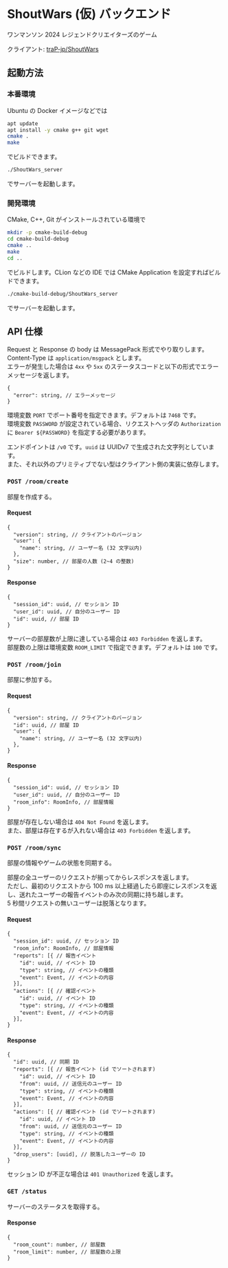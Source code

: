 # ShoutWars (仮) バックエンド

ワンマンソン 2024 レジェンドクリエイターズのゲーム

クライアント: [traP-jp/ShoutWars](https://github.com/traP-jp/ShoutWars)

## 起動方法

### 本番環境

Ubuntu の Docker イメージなどでは

```sh
apt update
apt install -y cmake g++ git wget
cmake .
make
```

でビルドできます。

```sh
./ShoutWars_server
```

でサーバーを起動します。

### 開発環境

CMake, C++, Git がインストールされている環境で

```sh
mkdir -p cmake-build-debug
cd cmake-build-debug
cmake ..
make
cd ..
```

でビルドします。CLion などの IDE では CMake Application を設定すればビルドできます。

```sh
./cmake-build-debug/ShoutWars_server
```

でサーバーを起動します。

## API 仕様

Request と Response の body は MessagePack 形式でやり取りします。  
Content-Type は `application/msgpack` とします。  
エラーが発生した場合は `4xx` や `5xx` のステータスコードと以下の形式でエラーメッセージを返します。

```msgpack
{
  "error": string, // エラーメッセージ
}
```

環境変数 `PORT` でポート番号を指定できます。デフォルトは `7468` です。  
環境変数 `PASSWORD` が設定されている場合、リクエストヘッダの `Authorization` に `Bearer ${PASSWORD}` を指定する必要があります。

エンドポイントは `/v0` です。`uuid` は UUIDv7 で生成された文字列としています。  
また、それ以外のプリミティブでない型はクライアント側の実装に依存します。

### `POST /room/create`

部屋を作成する。

#### Request

```msgpack
{
  "version": string, // クライアントのバージョン
  "user": {
    "name": string, // ユーザー名 (32 文字以内)
  },
  "size": number, // 部屋の人数 (2~4 の整数)
}
```

#### Response

```msgpack
{
  "session_id": uuid, // セッション ID
  "user_id": uuid, // 自分のユーザー ID
  "id": uuid, // 部屋 ID
}
```

サーバーの部屋数が上限に達している場合は `403 Forbidden` を返します。  
部屋数の上限は環境変数 `ROOM_LIMIT` で指定できます。デフォルトは `100` です。

### `POST /room/join`

部屋に参加する。

#### Request

```msgpack
{
  "version": string, // クライアントのバージョン
  "id": uuid, // 部屋 ID
  "user": {
    "name": string, // ユーザー名 (32 文字以内)
  },
}
```

#### Response

```msgpack
{
  "session_id": uuid, // セッション ID
  "user_id": uuid, // 自分のユーザー ID
  "room_info": RoomInfo, // 部屋情報
}
```

部屋が存在しない場合は `404 Not Found` を返します。  
また、部屋は存在するが入れない場合は `403 Forbidden` を返します。

### `POST /room/sync`

部屋の情報やゲームの状態を同期する。

部屋の全ユーザーのリクエストが揃ってからレスポンスを返します。  
ただし、最初のリクエストから 100 ms 以上経過したら即座にレスポンスを返し、送れたユーザーの報告イベントのみ次の同期に持ち越します。  
5 秒間リクエストの無いユーザーは脱落となります。

#### Request

```msgpack
{
  "session_id": uuid, // セッション ID
  "room_info": RoomInfo, // 部屋情報
  "reports": [{ // 報告イベント
    "id": uuid, // イベント ID
    "type": string, // イベントの種類
    "event": Event, // イベントの内容
  }],
  "actions": [{ // 確認イベント
    "id": uuid, // イベント ID
    "type": string, // イベントの種類
    "event": Event, // イベントの内容
  }],
}
```

#### Response

```msgpack
{
  "id": uuid, // 同期 ID
  "reports": [{ // 報告イベント (id でソートされます)
    "id": uuid, // イベント ID
    "from": uuid, // 送信元のユーザー ID
    "type": string, // イベントの種類
    "event": Event, // イベントの内容
  }],
  "actions": [{ // 確認イベント (id でソートされます)
    "id": uuid, // イベント ID
    "from": uuid, // 送信元のユーザー ID
    "type": string, // イベントの種類
    "event": Event, // イベントの内容
  }],
  "drop_users": [uuid], // 脱落したユーザーの ID
}
```

セッション ID が不正な場合は `401 Unauthorized` を返します。

### `GET /status`

サーバーのステータスを取得する。

#### Response

```msgpack
{
  "room_count": number, // 部屋数
  "room_limit": number, // 部屋数の上限
}
```
